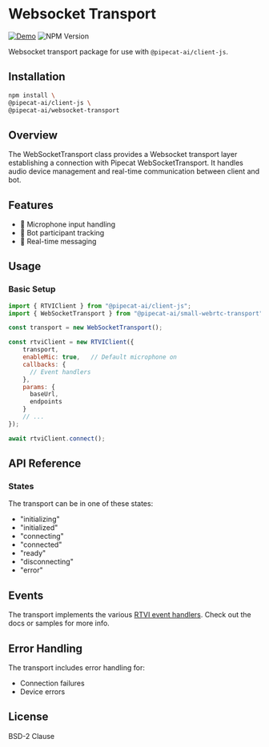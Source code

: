 # Websocket Transport

[![Demo](https://img.shields.io/badge/Demo-forestgreen)](https://github.com/pipecat-ai/pipecat/tree/main/examples/websocket/README.md)
![NPM Version](https://img.shields.io/npm/v/@pipecat-ai/websocket-transport)

Websocket transport package for use with `@pipecat-ai/client-js`.

## Installation

```bash copy
npm install \
@pipecat-ai/client-js \
@pipecat-ai/websocket-transport
```

## Overview

The WebSocketTransport class provides a Websocket transport layer establishing a connection with Pipecat WebSocketTransport. It handles audio device management and real-time communication between client and bot.

## Features

- 🎤 Microphone input handling
- 🤖 Bot participant tracking
- 💬 Real-time messaging

## Usage

### Basic Setup

```javascript
import { RTVIClient } from "@pipecat-ai/client-js";
import { WebSocketTransport } from "@pipecat-ai/small-webrtc-transport";

const transport = new WebSocketTransport();

const rtviClient = new RTVIClient({
    transport,
    enableMic: true,   // Default microphone on
    callbacks: {
      // Event handlers
    },
    params: {
      baseUrl,
      endpoints
    }
    // ...
});

await rtviClient.connect();
```

## API Reference

### States

The transport can be in one of these states:
- "initializing"
- "initialized"
- "connecting"
- "connected"
- "ready"
- "disconnecting"
- "error"

## Events

The transport implements the various [RTVI event handlers](https://docs.pipecat.ai/client/js/api-reference/callbacks). Check out the docs or samples for more info.

## Error Handling

The transport includes error handling for:
- Connection failures
- Device errors

## License
BSD-2 Clause

